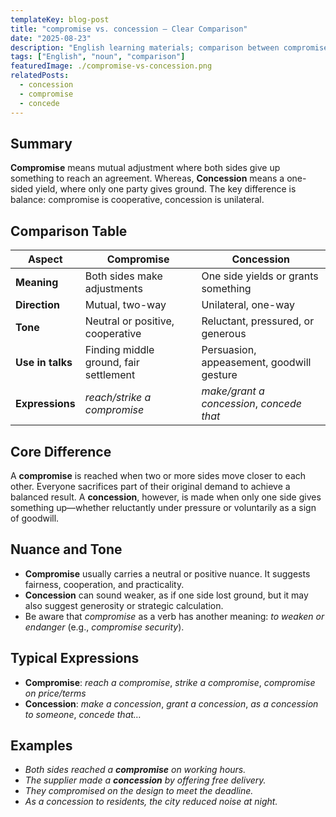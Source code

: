 ```yaml
---
templateKey: blog-post
title: "compromise vs. concession — Clear Comparison"
date: "2025-08-23"
description: "English learning materials; comparison between compromise and concession."
tags: ["English", "noun", "comparison"]
featuredImage: ./compromise-vs-concession.png
relatedPosts:
  - concession
  - compromise
  - concede
---
```


## Summary

**Compromise** means mutual adjustment where both sides give up something to reach an agreement.
Whereas, **Concession** means a one-sided yield, where only one party gives ground.
The key difference is balance: compromise is cooperative, concession is unilateral.

## Comparison Table

| Aspect           | Compromise                             | Concession                                |
| ---------------- | -------------------------------------- | ----------------------------------------- |
| **Meaning**      | Both sides make adjustments            | One side yields or grants something       |
| **Direction**    | Mutual, two-way                        | Unilateral, one-way                       |
| **Tone**         | Neutral or positive, cooperative       | Reluctant, pressured, or generous         |
| **Use in talks** | Finding middle ground, fair settlement | Persuasion, appeasement, goodwill gesture |
| **Expressions**  | _reach/strike a compromise_            | _make/grant a concession_, _concede that_ |

## Core Difference

A **compromise** is reached when two or more sides move closer to each other. Everyone sacrifices part of their original demand to achieve a balanced result.
A **concession**, however, is made when only one side gives something up—whether reluctantly under pressure or voluntarily as a sign of goodwill.

## Nuance and Tone

- **Compromise** usually carries a neutral or positive nuance. It suggests fairness, cooperation, and practicality.
- **Concession** can sound weaker, as if one side lost ground, but it may also suggest generosity or strategic calculation.
- Be aware that _compromise_ as a verb has another meaning: _to weaken or endanger_ (e.g., _compromise security_).

## Typical Expressions

- **Compromise**: _reach a compromise_, _strike a compromise_, _compromise on price/terms_
- **Concession**: _make a concession_, _grant a concession_, _as a concession to someone_, _concede that…_

## Examples

- _Both sides reached a **compromise** on working hours._
- _The supplier made a **concession** by offering free delivery._
- _They compromised on the design to meet the deadline._
- _As a concession to residents, the city reduced noise at night._
